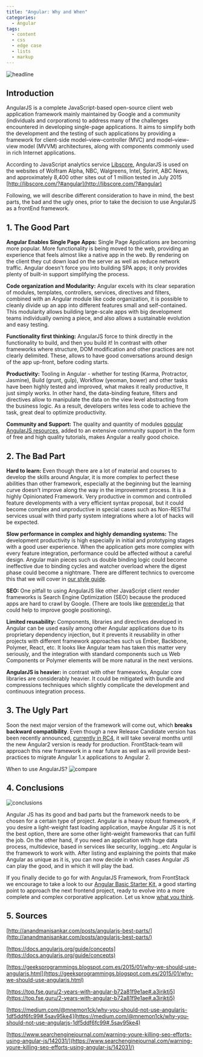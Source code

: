 ```yaml
---
title: "Angular: Why and When"
categories:
  - Angular
tags:
  - content
  - css
  - edge case
  - lists
  - markup
---
```




![headline](/images/why_when_0.png)

## Introduction
AngularJS is a complete JavaScript-based open-source client web application framework mainly maintained by Google and a community (individuals and corporations) to address many of the challenges encountered in developing single-page applications. It aims to simplify both the development and the testing of such applications by providing a framework for client-side model–view–controller (MVC) and model–view–view model (MVVM) architectures, along with components commonly used in rich Internet applications.

According to JavaScript analytics service [Libscore](https://en.wikipedia.org/wiki/Libscore), AngularJS is used on the websites of Wolfram Alpha, NBC, Walgreens, Intel, Sprint, ABC News, and approximately 8,400 other sites out of 1 million tested in July 2015 [http://libscore.com/?#angular](http://libscore.com/?#angular)

Following, we will describe different consideration to have in mind, the best parts, the bad and the ugly ones, prior to take the decision to use AngularJS as a frontEnd framework.

## 1. The Good Part
__Angular Enables Single Page Apps:__ Single Page Applications are becoming more popular. More functionality is being moved to the web, providing an experience that feels almost like a native app in the web. By rendering on the client they cut down load on the server as well as reduce network traffic. Angular doesn't force you into building SPA apps; it only provides plenty of built-in support simplifying the process.

__Code organization and Modularity:__ Angular excels with its clear separation of modules, templates, controllers, services, directives and filters, combined with an Angular module like code organization, it is possible to cleanly divide up an app into different features small and self-contained. This modularity allows building large-scale apps with big development teams individually owning a piece, and also allows a sustainable evolution and easy testing.

__Functionality first thinking:__  AngularJS force to think directly in the functionality to build, and then you build it! In contrast with other frameworks where structure, DOM modification and other practices are not clearly delimited. These, allows to have good conversations around design of the app up-front, before coding starts.

__Productivity:__ Tooling in Angular - whether for testing (Karma, Protractor, Jasmine), Build (grunt, gulp), Workflow (yeoman, bower) and other tasks have been highly tested and improved, what makes it really productive, It just simply works. In other hand, the data-binding feature, filters and directives allow to manipulate the data on the view level abstracting from the business logic. As a result, developers writes less code to achieve the task, great deal to optimize productivity.

__Community and Support:__ The quality and quantity of modules [popular AngularJS resources](http://ngmodules.org/), added to an extensive community support in the form of free and high quality tutorials, makes Angular a really good choice.

## 2. The Bad Part
__Hard to learn:__ Even though there are a lot of material and courses to develop the skills around Angular, it is more complex to perfect these abilities than other framework, especially at the beginning but the learning curve doesn’t improve along the way in the improvement process. It is a highly Opinionated Framework. Very productive in common and controlled feature developments with a very efficient syntax proposal, but it could become complex and unproductive in special cases such as Non-RESTful services usual with third party system integrations where a lot of hacks will be expected.

__Slow performance in complex and highly demanding systems:__  The development productivity is high especially in initial and prototyping stages with a good user experience.  When the application gets more complex with every feature integration, performance could be affected without a careful design.  Angular main pieces such us double binding logic could become ineffective due to binding cycles and watcher overload where the digest phase could become a nightmare. There are different technics to overcome this that we will cover in [our style guide](https://gitlab.ci.gsnet.corp/groups/frontstack-angular/angular-styleguide).

__SEO:__  One pitfall to using AngularJS like other JavaScript client render frameworks is Search Engine Optimization (SEO) because the produced apps are hard to crawl by Google. (There are tools like [prerender.io](http://prerender.io/) that could help to improve google positioning).

__Limited reusability:__ Components, libraries and directives developed in Angular can be used easily among other Angular applications due to its proprietary dependency injection, but it prevents it reusability in other projects with different framework approaches such us Ember, Backbone, Polymer, React, etc.
It looks like Angular team has taken this matter very seriously, and the integration with standard components such us Web Components or Polymer elements will be more natural in the next versions.

__AngularJS is heavier:__ in contrast with other frameworks, Angular core libraries are considerably heavier. It could be mitigated with bundle and compressions techniques which slightly complicate the development and continuous integration process.

## 3. The Ugly Part

Soon the next major version of the framework will come out, which __breaks backward compatibility__.
Even though a new Release Candidate version has been recently announced, [currently in RC4](https://github.com/angular/angular/blob/master/CHANGELOG.md), it will take several months until the new Angular2 version is ready for production. FrontStack-team will approach this new framework in a near future as well as will provide best-practices to migrate Angular 1.x applications to Angular 2.

When to use AngularJS?
![compare](/images/why_when_2.png)


## 4. Conclusions

![conclusions](/images/why_when.png)

Angular JS has its good and bad parts but the framework needs to be chosen for a certain type of project. Angular is a heavy robust framework, if you desire a light-weight fast loading application, maybe Angular JS it is not the best option, there are some other light-weight frameworks that can fulfil the job. On the other hand, if you need an application with huge data process, multidevice, based in services like security, logging…etc Angular is the framework to work with.
After listing and explaining the points that make Angular as unique as it is, you can now decide in which cases Angular JS can play the good, and in which it will play the bad.

If you finally decide to go for with AngularJS Framework, from FrontStack we encourage to take a look to our [Angular Basic Starter Kit](https://gitlab.ci.gsnet.corp/frontstack-angular/angular-basic), a good starting point to approach the next frontend project, ready to evolve into a more complete and complex corporative application. Let us know [what you think](http://serenity.gs.corp/web/pegasus/questionsanswers).

## 5. Sources
[http://anandmanisankar.com/posts/angularjs-best-parts/](http://anandmanisankar.com/posts/angularjs-best-parts/)

[https://docs.angularjs.org/guide/concepts](https://docs.angularjs.org/guide/concepts)

[https://geeksprogrammings.blogspot.com.es/2015/01/why-we-should-use-angularjs.html](https://geeksprogrammings.blogspot.com.es/2015/01/why-we-should-use-angularjs.html)

[https://top.fse.guru/2-years-with-angular-b72a81f9e1ae#.a3irjktj5](https://top.fse.guru/2-years-with-angular-b72a81f9e1ae#.a3irjktj5)

[https://medium.com/@mnemon1ck/why-you-should-not-use-angularjs-1df5ddf6fc99#.5sav95ke4](https://medium.com/@mnemon1ck/why-you-should-not-use-angularjs-1df5ddf6fc99#.5sav95ke4)

[https://www.searchenginejournal.com/warning-youre-killing-seo-efforts-using-angular-js/142031/](https://www.searchenginejournal.com/warning-youre-killing-seo-efforts-using-angular-js/142031/)



